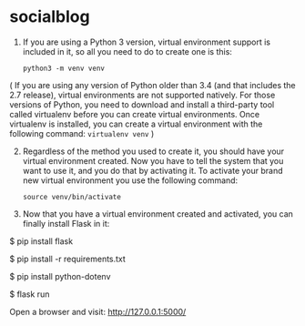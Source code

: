 # socialblog

1. If you are using a Python 3 version, virtual environment support is included in it, so all you need to do to create one is this:

    `python3 -m venv venv`


( If you are using any version of Python older than 3.4 (and that includes the 2.7 release), virtual environments are not supported natively. For those versions of Python, you need to download and install a third-party tool called virtualenv before you can create virtual environments. Once virtualenv is installed, you can create a virtual environment with the following command:  `virtualenv venv` )

2. Regardless of the method you used to create it, you should have your virtual environment created. Now you have to tell the system that you want to use it, and you do that by activating it. To activate your brand new virtual environment you use the following command:

    `source venv/bin/activate`

3. Now that you have a virtual environment created and activated, you can finally install Flask in it:

$ pip install flask

$ pip install -r requirements.txt

$ pip install python-dotenv

$ flask run

Open a browser and visit: http://127.0.0.1:5000/
